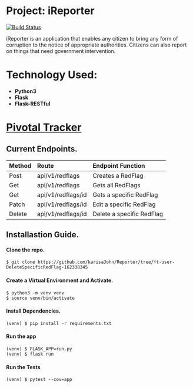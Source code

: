# Project: iReporter  
[![Build Status](https://travis-ci.org/karisaJohn/Reporter.svg?branch=ft-user-DeleteSpecificRedFlag-162338345)](https://travis-ci.org/karisaJohn/Reporter)

iReporter is an application that enables any citizen to bring any form of corruption to the notice of appropriate authorities. Citizens can also report on things that need government intervention.


# Technology Used:
* **Python3**
* **Flask**
* **Flask-RESTful**

# [Pivotal Tracker](https://www.pivotaltracker.com/n/projects/2228491)

## Current Endpoints.

| Method | Route | Endpoint Function |
| :--- | :--- | :--- |
| Post | api/v1/redflags | Creates a RedFlag |
| Get | api/v1/redflags | Gets all RedFlags |
| Get | api/v1/redflags/id | Gets a specific RedFlag |
| Patch | api/v1/redflags/id | Edit a specific RedFlag |
| Delete | api/v1/redflags/id | Delete a specific RedFlag |

## Installastion Guide.
#### Clone the repo.
```
$ git clone https://github.com/karisaJohn/Reporter/tree/ft-user-DeleteSpecificRedFlag-162338345

```
#### Create a Virtual Environment and Activate.
```
$ python3 -m venv venv
$ source venv/bin/activate
```
#### Install Dependencies.
```
(venv) $ pip install -r requirements.txt
```
#### Run the app
```
(venv) $ FLASK_APP=run.py
(venv) $ flask run
```
#### Run the Tests
```
(venv) $ pytest --cov=app
```